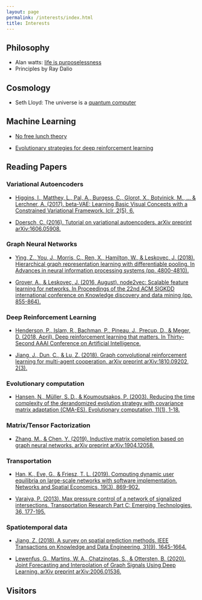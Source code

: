 ```yaml
---
layout: page
permalink: /interests/index.html
title: Interests
---
```


## Philosophy
- Alan watts: [life is purposelessness](https://www.youtube.com/watch?v=21RwqnB8GrE)
- Principles by Ray Dalio

## Cosmology
- Seth Lloyd: The universe is a [quantum computer](https://www.youtube.com/watch?v=Qu6Mh2pX9OI)

## Machine Learning
- [No free lunch theory](https://link.springer.com/chapter/10.1007/978-1-4471-0123-9_3)

- [Evolutionary strategies for deep reinforcement learning](https://openai.com/blog/evolution-strategies/)

## Reading Papers

### Variational Autoencoders

- [Higgins, I., Matthey, L., Pal, A., Burgess, C., Glorot, X., Botvinick, M., ... & Lerchner, A. (2017). beta-VAE: Learning Basic Visual Concepts with a Constrained Variational Framework. Iclr, 2(5), 6.](https://pdfs.semanticscholar.org/a902/26c41b79f8b06007609f39f82757073641e2.pdf)

- [Doersch, C. (2016). Tutorial on variational autoencoders. arXiv preprint arXiv:1606.05908.](https://arxiv.org/pdf/1606.05908.pdf%20http://arxiv.org/abs/1606.05908.pdf)

### Graph Neural Networks

- [Ying, Z., You, J., Morris, C., Ren, X., Hamilton, W., & Leskovec, J. (2018). Hierarchical graph representation learning with differentiable pooling. In Advances in neural information processing systems (pp. 4800-4810).](http://papers.nips.cc/paper/7729-hierarchical-graph-representation-learning-with-differentiable-pooling.pdf)

- [Grover, A., & Leskovec, J. (2016, August). node2vec: Scalable feature learning for networks. In Proceedings of the 22nd ACM SIGKDD international conference on Knowledge discovery and data mining (pp. 855-864).](https://cs.stanford.edu/~jure/pubs/node2vec-kdd16.pdf)

### Deep Reinforcement Learning

- [Henderson, P., Islam, R., Bachman, P., Pineau, J., Precup, D., & Meger, D. (2018, April). Deep reinforcement learning that matters. In Thirty-Second AAAI Conference on Artificial Intelligence.](https://www.aaai.org/ocs/index.php/AAAI/AAAI18/paper/viewPaper/16669)

- [Jiang, J., Dun, C., & Lu, Z. (2018). Graph convolutional reinforcement learning for multi-agent cooperation. arXiv preprint arXiv:1810.09202, 2(3).](https://z0ngqing.github.io/paper/preprint-jiechuan18.pdf)

### Evolutionary computation

- [Hansen, N., Müller, S. D., & Koumoutsakos, P. (2003). Reducing the time complexity of the derandomized evolution strategy with covariance matrix adaptation (CMA-ES). Evolutionary computation, 11(1), 1-18.](https://www.mitpressjournals.org/doi/abs/10.1162/106365603321828970)

### Matrix/Tensor Factorization

- [Zhang, M., & Chen, Y. (2019). Inductive matrix completion based on graph neural networks. arXiv preprint arXiv:1904.12058.](https://www.cse.wustl.edu/~ychen/public/ICLR.pdf)

### Transportation

- [Han, K., Eve, G., & Friesz, T. L. (2019). Computing dynamic user equilibria on large-scale networks with software implementation. Networks and Spatial Economics, 19(3), 869-902.](https://link.springer.com/article/10.1007/s11067-018-9433-y)

- [Varaiya, P. (2013). Max pressure control of a network of signalized intersections. Transportation Research Part C: Emerging Technologies, 36, 177-195.](https://www.sciencedirect.com/science/article/pii/S0968090X13001782?casa_token=THSepaiq7o4AAAAA:Z88qyMBES5RmF1QnpgOj01dXdoKrxfikri1v6fe0UKFZMHzcuiqoTph5oVlIIpcLLyfYosyVMcU)

### Spatiotemporal data

- [Jiang, Z. (2018). A survey on spatial prediction methods. IEEE Transactions on Knowledge and Data Engineering, 31(9), 1645-1664.](https://ieeexplore.ieee.org/stamp/stamp.jsp?tp=&arnumber=8444678)

- [Lewenfus, G., Martins, W. A., Chatzinotas, S., & Ottersten, B. (2020). Joint Forecasting and Interpolation of Graph Signals Using Deep Learning. arXiv preprint arXiv:2006.01536.](https://arxiv.org/pdf/2006.01536.pdf)
  
## Visitors

<script type="text/javascript" id="clustrmaps" src="//cdn.clustrmaps.com/map_v2.js?d=6DHnM19h01VEFhN144i9ufWVCbC3yVS_56I7wQ-lpVI&cl=ffffff&w=a"></script>




